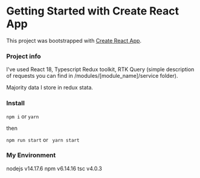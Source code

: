 # Getting Started with Create React App

This project was bootstrapped with [Create React App](https://github.com/facebook/create-react-app).

### Project info

I've used React 18, Typescript Redux toolkit, RTK Query (simple description of requests you can find in /modules/[module_name]/service folder).

Majority data I store in redux stata.

### Install

``` npm i ``` or ``` yarn ```

then 

``` npm run start ``` or ``` yarn start```

### My Environment

nodejs v14.17.6
npm v6.14.16
tsc v4.0.3
